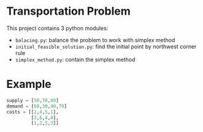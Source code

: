 # Transportation Problem
This project contains 3 python modules:
- `balacing.py`: balance the problem to work with simplex method
- `initial_feasible_solution.py`: find the initial point by northwest corner rule
- `simplex_method.py`: contain the simplex method

# Example
```python
supply = [50,70,80]
demand = [60,30,40,70]
costs = [[2,4,5,1],
         [3,6,4,8],
         [1,2,5,3]]
```


